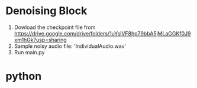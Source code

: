 # Denoising Block
1. Dowload the checkpoint file from https://drive.google.com/drive/folders/1uYslVF8hp79bbA5jMLaGGKf0J9xm1hGk?usp=sharing
2. Sample noisy audio file: 'IndividualAudio.wav'
3. Run main.py


# python
